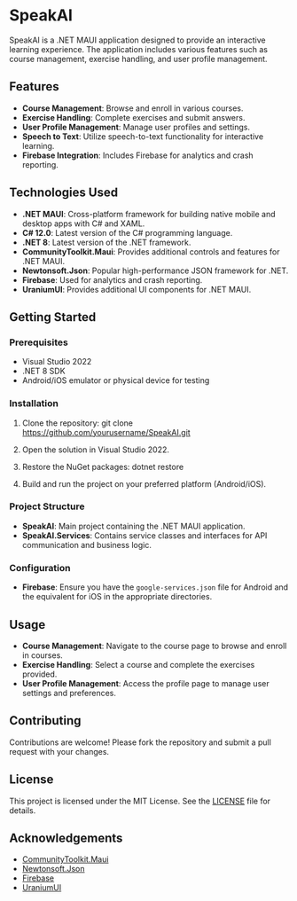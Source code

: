 # SpeakAI

SpeakAI is a .NET MAUI application designed to provide an interactive learning experience. The application includes various features such as course management, exercise handling, and user profile management.

## Features

- **Course Management**: Browse and enroll in various courses.
- **Exercise Handling**: Complete exercises and submit answers.
- **User Profile Management**: Manage user profiles and settings.
- **Speech to Text**: Utilize speech-to-text functionality for interactive learning.
- **Firebase Integration**: Includes Firebase for analytics and crash reporting.

## Technologies Used

- **.NET MAUI**: Cross-platform framework for building native mobile and desktop apps with C# and XAML.
- **C# 12.0**: Latest version of the C# programming language.
- **.NET 8**: Latest version of the .NET framework.
- **CommunityToolkit.Maui**: Provides additional controls and features for .NET MAUI.
- **Newtonsoft.Json**: Popular high-performance JSON framework for .NET.
- **Firebase**: Used for analytics and crash reporting.
- **UraniumUI**: Provides additional UI components for .NET MAUI.

## Getting Started

### Prerequisites

- Visual Studio 2022
- .NET 8 SDK
- Android/iOS emulator or physical device for testing

### Installation

1. Clone the repository:
    git clone https://github.com/yourusername/SpeakAI.git
2. Open the solution in Visual Studio 2022.

3. Restore the NuGet packages:
    dotnet restore
4. Build and run the project on your preferred platform (Android/iOS).

### Project Structure

- **SpeakAI**: Main project containing the .NET MAUI application.
- **SpeakAI.Services**: Contains service classes and interfaces for API communication and business logic.

### Configuration

- **Firebase**: Ensure you have the `google-services.json` file for Android and the equivalent for iOS in the appropriate directories.

## Usage

- **Course Management**: Navigate to the course page to browse and enroll in courses.
- **Exercise Handling**: Select a course and complete the exercises provided.
- **User Profile Management**: Access the profile page to manage user settings and preferences.

## Contributing

Contributions are welcome! Please fork the repository and submit a pull request with your changes.

## License

This project is licensed under the MIT License. See the [LICENSE](LICENSE) file for details.

## Acknowledgements

- [CommunityToolkit.Maui](https://github.com/CommunityToolkit/Maui)
- [Newtonsoft.Json](https://www.newtonsoft.com/json)
- [Firebase](https://firebase.google.com/)
- [UraniumUI](https://github.com/enisn/UraniumUI)

